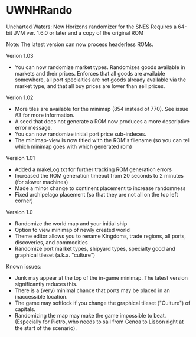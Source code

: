 # UWNHRando
Uncharted Waters: New Horizons randomizer for the SNES
Requires a 64-bit JVM ver. 1.6.0 or later and a copy of the original ROM

Note:  The latest version can now process headerless ROMs.

Verion 1.03
 - You can now randomize market types.  Randomizes goods available in markets and their prices.  Enforces that all goods are available somewhere, all port specialties are not goods already available via the market type, and that all buy prices are lower than sell prices.

Verion 1.02
 - More tiles are available for the minimap (854 instead of 770).  See issue #3 for more information.
 - A seed that does not generate a ROM now produces a more descriptive error message.
 - You can now randomize initial port price sub-indeces.
 - The minimap-view is now titled with the ROM's filename (so you can tell which minimap goes with which generated rom)  

Version 1.01
 - Added a makeLog.txt for further tracking ROM generation errors
 - Increased the ROM generation timeout from 20 seconds to 2 minutes (for slower machines)
 - Made a minor change to continent placement to increase randomness
 - Fixed archipelago placement (so that they are not all on the top left corner)

Version 1.0
 - Randomize the world map and your initial ship
 - Option to view minimap of newly created world
 - Theme editor allows you to rename Kingdoms, trade regions, all ports, discoveries, and commodities
 - Randomize port market types, shipyard types, specialty good and graphical tileset (a.k.a. "culture")

Known issues:
 - Junk may appear at the top of the in-game minimap.  The latest version significantly reduces this.
 - There is a (very) minimal chance that ports may be placed in an inaccessible location.
 - The game may softlock if you change the graphical tileset ("Culture") of capitals.
 - Randomizing the map may make the game impossible to beat.  
   (Especially for Pietro, who needs to sail from Genoa to Lisbon right at the start of the scenario).
